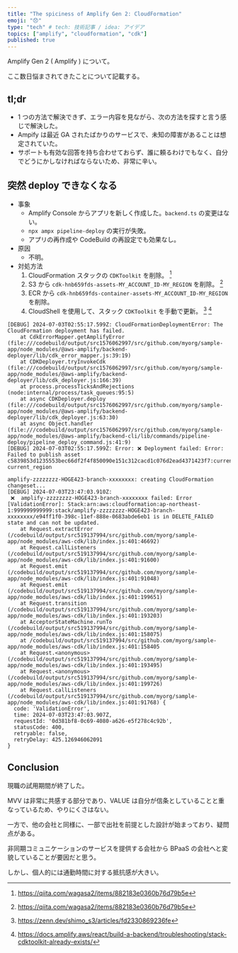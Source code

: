 ```yaml
---
title: "The spiciness of Amplify Gen 2: CloudFormation"
emoji: "😞"
type: "tech" # tech: 技術記事 / idea: アイデア
topics: ["amplify", "cloudformation", "cdk"]
published: true
---
```

Amplify Gen 2 ( Amplify ) について。

ここ数日悩まされてきたことについて記載する。

## tl;dr
- 1 つの方法で解決できず、エラー内容を見ながら、次の方法を探すと言う感じで解決した。
- Ampify は最近 GA されたばかりのサービスで、未知の障害があることは想定されていた。
- サポートも有効な回答を持ち合わせておらず、誰に頼るわけでもなく、自分でどうにかしなければならないため、非常に辛い。

## 突然 deploy できなくなる
- 事象
    - Amplify Console からアプリを新しく作成した。`backend.ts` の変更はない。
    - `npx ampx pipeline-deploy` の実行が失敗。
    - アプリの再作成や CodeBuild の再設定でも効果なし。
- 原因
    - 不明。
- 対処方法
    1. CloudFormation スタックの `CDKToolkit` を削除。 [^2]
    1. S3 から `cdk-hnb659fds-assets-MY_ACCOUNT_ID-MY_REGION` を削除。 [^2]
    1. ECR から `cdk-hnb659fds-container-assets-MY_ACCOUNT_ID-MY_REGION` を削除。
    1. CloudShell を使用して、スタック `CDKToolkit` を手動で更新。 [^3] [^1]

```bash: CodeBuild
[DEBUG] 2024-07-03T02:55:17.599Z: CloudFormationDeploymentError: The CloudFormation deployment has failed.
    at CdkErrorMapper.getAmplifyError (file:///codebuild/output/src1576062997/src/github.com/myorg/sample-app/node_modules/@aws-amplify/backend-deployer/lib/cdk_error_mapper.js:39:19)
    at CDKDeployer.tryInvokeCdk (file:///codebuild/output/src1576062997/src/github.com/myorg/sample-app/node_modules/@aws-amplify/backend-deployer/lib/cdk_deployer.js:166:39)
    at process.processTicksAndRejections (node:internal/process/task_queues:95:5)
    at async CDKDeployer.deploy (file:///codebuild/output/src1576062997/src/github.com/myorg/sample-app/node_modules/@aws-amplify/backend-deployer/lib/cdk_deployer.js:63:30)
    at async Object.handler (file:///codebuild/output/src1576062997/src/github.com/myorg/sample-app/node_modules/@aws-amplify/backend-cli/lib/commands/pipeline-deploy/pipeline_deploy_command.js:41:9)
[DEBUG] 2024-07-03T02:55:17.599Z: Error: ❌ Deployment failed: Error: Failed to publish asset c5839853d1235553bec66df2f4f850090e151c312cacd1c076d2ead4371423f7:current_account-current_region
```

```bash: CodeBuild
amplify-zzzzzzzz-HOGE423-branch-xxxxxxxx: creating CloudFormation changeset...
[DEBUG] 2024-07-03T23:47:03.910Z: 
 ❌  amplify-zzzzzzzz-HOGE423-branch-xxxxxxxx failed: Error [ValidationError]: Stack:arn:aws:cloudformation:ap-northeast-1:999999999999:stack/amplify-zzzzzzzz-HOGE423-branch-xxxxxxxx/e94ff1f0-398c-11ef-888e-0683abde6eb1 is in DELETE_FAILED state and can not be updated.
    at Request.extractError (/codebuild/output/src519137994/src/github.com/myorg/sample-app/node_modules/aws-cdk/lib/index.js:401:46692)
    at Request.callListeners (/codebuild/output/src519137994/src/github.com/myorg/sample-app/node_modules/aws-cdk/lib/index.js:401:91600)
    at Request.emit (/codebuild/output/src519137994/src/github.com/myorg/sample-app/node_modules/aws-cdk/lib/index.js:401:91048)
    at Request.emit (/codebuild/output/src519137994/src/github.com/myorg/sample-app/node_modules/aws-cdk/lib/index.js:401:199651)
    at Request.transition (/codebuild/output/src519137994/src/github.com/myorg/sample-app/node_modules/aws-cdk/lib/index.js:401:193203)
    at AcceptorStateMachine.runTo (/codebuild/output/src519137994/src/github.com/myorg/sample-app/node_modules/aws-cdk/lib/index.js:401:158075)
    at /codebuild/output/src519137994/src/github.com/myorg/sample-app/node_modules/aws-cdk/lib/index.js:401:158405
    at Request.<anonymous> (/codebuild/output/src519137994/src/github.com/myorg/sample-app/node_modules/aws-cdk/lib/index.js:401:193495)
    at Request.<anonymous> (/codebuild/output/src519137994/src/github.com/myorg/sample-app/node_modules/aws-cdk/lib/index.js:401:199726)
    at Request.callListeners (/codebuild/output/src519137994/src/github.com/myorg/sample-app/node_modules/aws-cdk/lib/index.js:401:91768) {
  code: 'ValidationError',
  time: 2024-07-03T23:47:03.907Z,
  requestId: '0d381bf8-0c69-4080-a626-e5f278c4c92b',
  statusCode: 400,
  retryable: false,
  retryDelay: 425.126946062091
}
```

## Conclusion
現職の試用期間が終了した。

MVV は非常に共感する部分であり、VALUE は自分が信条としていることと重なっているため、やりにくさはない。

一方で、他の会社と同様に、一部で出社を前提とした設計が始まっており、疑問点がある。

非同期コミュニケーションのサービスを提供する会社から BPaaS の会社へと変貌していることが要因だと思う。

しかし、個人的には通勤時間に対する抵抗感が大きい。

[^1]: https://docs.amplify.aws/react/build-a-backend/troubleshooting/stack-cdktoolkit-already-exists/
[^2]: https://qiita.com/wagasa2/items/882183e0360b76d79b5e
[^3]: https://zenn.dev/shimo_s3/articles/fd2330869236fe
